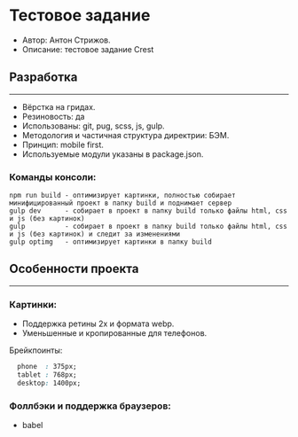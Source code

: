 # Тестовое задание
- Автор: Антон Стрижов.
- Описание: тестовое задание Crest
## Разработка
---
- Вёрстка на гридах.
- Резиновость: да
- Использованы: git, pug, scss, js, gulp.
- Методология и частичная структура директрии: БЭМ. 
- Принцип: mobile first.
- Используемые модули указаны в package.json.
### Команды консоли:
```
npm run build - оптимизирует картинки, полностью собирает минифицированный проект в папку build и поднимает сервер
gulp dev      - собирает в проект в папку build только файлы html, css и js (без картинок)
gulp          - собирает в проект в папку build только файлы html, css и js (без картинок) и следит за изменениями
gulp optimg   - оптимизирует картинки в папку build
```
## Особенности проекта
---

### Картинки:
- Поддержка ретины 2x и формата webp.
- Уменьшенные и кропированные для телефонов.

Брейкпоинты:
```css
  phone  : 375px;
  tablet : 768px;
  desktop: 1400px;
```
### Фоллбэки и поддержка браузеров:
- babel